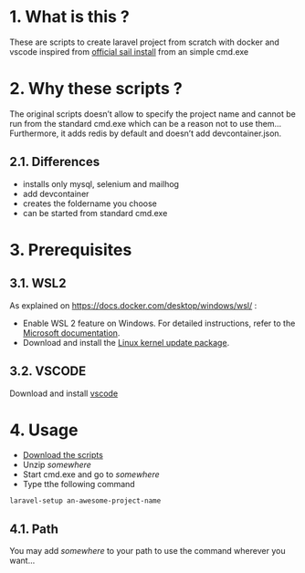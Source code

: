 # 1. What is this ?
These are scripts to create laravel project from scratch with docker and vscode inspired from [official sail install]( https://laravel.build/example-app) from an simple cmd.exe

# 2. Why these scripts ?
The original scripts doesn’t allow to specify the project name and cannot be run from the standard cmd.exe which can be a reason not to use them...
Furthermore, it adds redis by default and doesn’t add devcontainer.json.

## 2.1. Differences
- installs only mysql, selenium and mailhog
- add devcontainer
- creates the foldername you choose
- can be started from standard cmd.exe

# 3. Prerequisites
## 3.1. WSL2
As explained on https://docs.docker.com/desktop/windows/wsl/ :
 - Enable WSL 2 feature on Windows. For detailed instructions, refer to the [Microsoft documentation](https://docs.microsoft.com/en-us/windows/wsl/install-win10).
 - Download and install the [Linux kernel update package](https://docs.microsoft.com/windows/wsl/wsl2-kernel).

## 3.2. VSCODE
Download and install [vscode](https://code.visualstudio.com/download)
 
# 4. Usage
 - [Download the scripts](https://github.com/jonathanMelly/laravel-setup/archive/refs/heads/main.zip)
 - Unzip *somewhere*
 - Start cmd.exe and go to *somewhere*
 - Type tthe following command

```batch
laravel-setup an-awesome-project-name
```

## 4.1. Path
You may add *somewhere* to your path to use the command wherever you want...